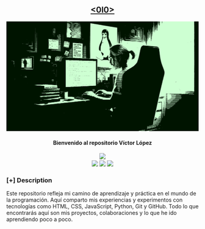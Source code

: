 <h2 align="center"><u><0l0> </u></h2>

![Bienvenido al repositorio Víctor López](images/banner.png)
<h4 align="center"> Bienvenido al repositorio Víctor López </h4>

<p align="center">
    <img src="https://img.shields.io/github/stars/v0l0v/https://github.com/v0l0v?style=for-the-badge&color=orange">
<br>
    <img src="https://img.shields.io/badge/Author-v0l0v-magenta?style=flat-square">
    <img src="https://img.shields.io/badge/Open%20Source-yes-orange?style=flat-square">
    <img src="https://img.shields.io/badge/Made%20In-spain-green?style=flat-square">
</p>

### [+] Description
Este repositorio refleja mi camino de aprendizaje y práctica en el mundo de la programación. Aquí comparto mis experiencias y experimentos con tecnologías como HTML, CSS, JavaScript, Python, Git y GitHub. Todo lo que encontrarás aquí son mis proyectos, colaboraciones y lo que he ido aprendiendo poco a poco.

